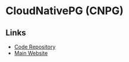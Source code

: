 # CloudNativePG (CNPG)

## Links

- [Code Repository](https://github.com/cloudnative-pg/cloudnative-pg)
- [Main Website](https://cloudnative-pg.io)

<!--
https://github.com/cloudnative-pg/charts/tree/main/charts/cloudnative-pg
-->

